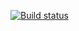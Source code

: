 [![Build status](https://ci.appveyor.com/api/projects/status/nrybo795xc01qaht?svg=true)](https://ci.appveyor.com/project/MaxHugoboss/ajs-homeworks-1)
